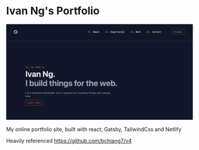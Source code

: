 # Ivan Ng's Portfolio

![home](./docs/screen.png)

My online portfolio site, built with react, Gatsby, TailwindCss and Netlify

Heavily referenced https://github.com/bchiang7/v4
